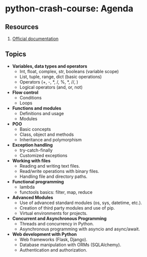 # python-crash-course: Agenda

## Resources

1. [Official documentation](https://docs.python.org/3/tutorial/index.html)

## Topics

- **Variables, data types and operators**
  - Int, float, complex, str, booleans (variable scope)
  - List, tuple, range, dict (basic operations)
  - Operators (+, -, *, /, %, *, //, )
  - Logical operators (and, or, not)
- **Flow control**
  - Conditions
  - Loops
- **Functions and modules**
  - Definitions and usage
  - Modules
- **POO**
  - Basic concepts
  - Class, object and methods
  - Inheritance and polymorphism
- **Exception handling**
  - try-catch-finally
  - Customized exceptions
- **Working with files**
  - Reading and writing text files.
  - Read/write operations with binary files.
  - Handling file and directory paths.
- **Functional programming**
  - lambda
  - functools basics: filter, map, reduce
- **Advanced Modules**
  - Use of advanced standard modules (os, sys, datetime, etc.).
  - Creation of third party modules and use of pip.
  - Virtual environments for projects.
- **Concurrent and Asynchronous Programming**
  - Threads and concurrency in Python.
  - Asynchronous programming with asyncio and async/await.
- **Web development with Python**
  - Web frameworks (Flask, Django).
  - Database manipulation with ORMs (SQLAlchemy).
  - Authentication and authorization.
